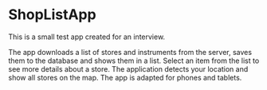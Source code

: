 # ShopListApp
This is a small test app created for an interview.

The app downloads a list of stores and instruments from the server, saves them to the database and shows them in a list. Select an item from the list to see more details about a store.
The application detects your location and show all stores on the map.
The app is adapted for phones and tablets.
